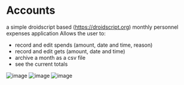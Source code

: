 # Accounts
a simple droidscript based (https://droidscript.org) monthly personnel expenses application
Allows the user to:
- record and edit spends (amount, date and time, reason)
- record and edit gets (amount, date and time)
- archive a month as a csv file
- see the current totals

![image](https://user-images.githubusercontent.com/2499176/163809782-de565094-e4b2-46f9-a975-4e8ed1b4319b.png)
![image](https://user-images.githubusercontent.com/2499176/163809820-60514dc3-439c-4cb7-94ae-063af6f236e1.png)
![image](https://user-images.githubusercontent.com/2499176/163809913-6851c50e-c872-4ed1-aa79-5150407ec5f1.png)
